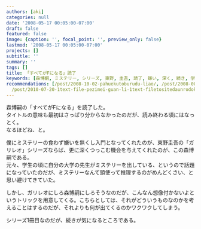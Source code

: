 ```yaml
---
authors: [aki]
categories: null
date: '2008-05-17 00:05:00-07:00'
draft: false
featured: false
image: {caption: '', focal_point: '', preview_only: false}
lastmod: '2008-05-17 00:05:00-07:00'
projects: []
subtitle: ''
summary: ''
tags: []
title: 「すべてがFになる」読了
keywords: [森博嗣, ミステリー, シリーズ, 東野, 圭吾, 読了, 嫌い, 深く, 続き, 学生]
recommendations: [/post/2008-10-02-pahuekutoburudu-liao/, /post/2008-08-24-sayonaraituka/,
  /post/2010-07-20-1text-file-pezimei-guan-li-1text-filetositedaunrodoke/]
---
```


森博嗣の「すべてがFになる」を読了した。  
タイトルの意味も最初はさっぱり分からなかったのだが、読み終わる頃にはなっとく。  
なるほどね、と。  
  
僕にミステリーの食わず嫌いを無くし入門となってくれたのが、東野圭吾の「ガリレオ」シリーズならば、更に深くつっこむ機会を与えてくれたのが、この森博嗣である。  
元々、学生の頃に自分の大学の先生がミステリーを出している、というので話題になっていたのだが、ミステリーなんて頭使って推理するのがめんどくさい、と思い避けてきていた。  
  
しかし、ガリレオにしろ森博嗣にしろそうなのだが、こんなん想像付かないよというトリックを用意してくる。こちらとしては、それがどういうものなのかを考えることはするのだが、それよりも何が出てくるのかワクワクしてしまう。  
  
シリーズ1冊目なのだが、続きが気になるところである。